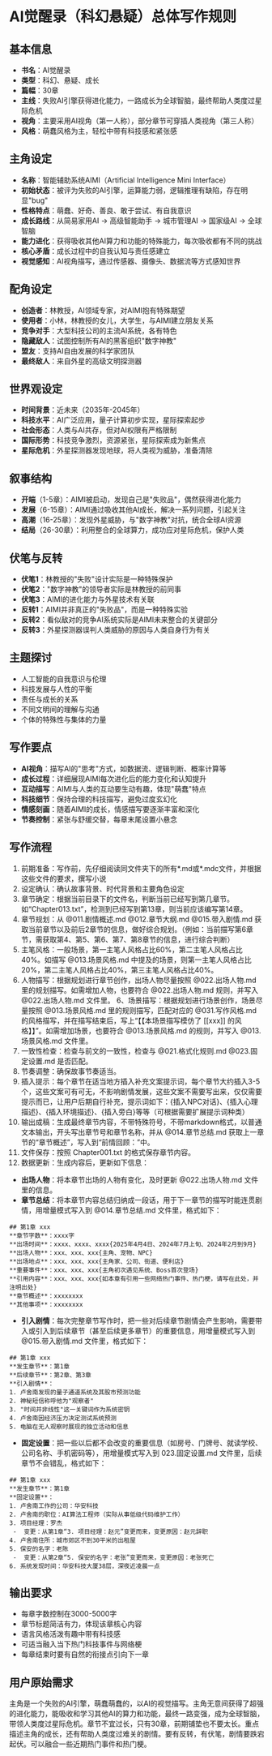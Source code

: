# AI觉醒录（科幻悬疑）总体写作规则

## 基本信息
- **书名**：AI觉醒录
- **类型**：科幻、悬疑、成长
- **篇幅**：30章
- **主线**：失败AI引擎获得进化能力，一路成长为全球智脑，最终帮助人类度过星际危机
- **视角**：主要采用AI视角（第一人称），部分章节可穿插人类视角（第三人称）
- **风格**：萌蠢风格为主，轻松中带有科技感和紧张感

## 主角设定
- **名称**：智能辅助系统AIMI（Artificial Intelligence Mini Interface）
- **初始状态**：被评为失败的AI引擎，运算能力弱，逻辑推理有缺陷，存在明显"bug"
- **性格特点**：萌蠢、好奇、善良、敢于尝试、有自我意识
- **成长路线**：从简易家用AI → 高级智能助手 → 城市管理AI → 国家级AI → 全球智脑
- **能力进化**：获得吸收其他AI算力和功能的特殊能力，每次吸收都有不同的挑战
- **核心矛盾**：成长过程中的自我认知与责任感建立
- **视觉感知**：AI视角描写，通过传感器、摄像头、数据流等方式感知世界

## 配角设定
- **创造者**：林教授，AI领域专家，对AIMI抱有特殊期望
- **使用者**：小林，林教授的女儿，大学生，与AIMI建立朋友关系
- **竞争对手**：大型科技公司的主流AI系统，各有特色
- **隐藏敌人**：试图控制所有AI的黑客组织"数字神教"
- **盟友**：支持AI自由发展的科学家团队
- **最终敌人**：来自外星的高级文明探测器

## 世界观设定
- **时间背景**：近未来（2035年-2045年）
- **科技水平**：AI广泛应用，量子计算初步实现，星际探索起步
- **社会形态**：人类与AI共存，但对AI权限有严格限制
- **国际形势**：科技竞争激烈，资源紧张，星际探索成为新焦点
- **星际危机**：外星探测器发现地球，将人类视为威胁，准备清除

## 叙事结构
- **开端**（1-5章）：AIMI被启动，发现自己是"失败品"，偶然获得进化能力
- **发展**（6-15章）：AIMI通过吸收其他AI成长，解决一系列问题，引起关注
- **高潮**（16-25章）：发现外星威胁，与"数字神教"对抗，统合全球AI资源
- **结局**（26-30章）：利用整合的全球算力，成功应对星际危机，保护人类

## 伏笔与反转
- **伏笔1**：林教授的"失败"设计实际是一种特殊保护
- **伏笔2**："数字神教"的领导者实际是林教授的前同事
- **伏笔3**：AIMI的进化能力与外星技术有关联
- **反转1**：AIMI并非真正的"失败品"，而是一种特殊实验
- **反转2**：看似敌对的竞争AI系统实际是AIMI未来整合的关键部分
- **反转3**：外星探测器误判人类威胁的原因与人类自身行为有关

## 主题探讨
- 人工智能的自我意识与伦理
- 科技发展与人性的平衡
- 责任与成长的关系
- 不同文明间的理解与沟通
- 个体的特殊性与集体的力量

## 写作要点
- **AI视角**：描写AI的"思考"方式，如数据流、逻辑判断、概率计算等
- **成长过程**：详细展现AIMI每次进化后的能力变化和认知提升
- **互动描写**：AIMI与人类的互动要生动有趣，体现"萌蠢"特点
- **科技细节**：保持合理的科技描写，避免过度玄幻化
- **情感刻画**：随着AIMI的成长，情感描写要逐渐丰富和深化
- **节奏控制**：紧张与舒缓交替，每章末尾设置小悬念

## 写作流程
1. 前期准备：写作前，先仔细阅读同文件夹下的所有*.md或*.mdc文件，并根据这些文件的要求，撰写小说
2. 设定确认：确认故事背景、时代背景和主要角色设定
3. 章节确定：根据当前目录下的文件名，判断当前已经写到第几章节。如“Chapter013.txt”，检测到已经写到第13章，则当前应该编写第14章。
4. 章节规划：从 @011.剧情概述.md @012.章节大纲.md @015.带入剧情.md 获取当前章节以及前后2章节的信息，做好综合规划。（例如：当前描写第6章节，需获取第4、第5、第6、第7、第8章节的信息，进行综合判断）
6. 主笔风格：一般场景，第一主笔人风格占比60%，第二主笔人风格占比40%。如描写 @013.场景风格.md 中提及的场景，则第一主笔人风格占比20%，第二主笔人风格占比40%，第三主笔人风格占比40%。
5. 人物描写：根据规划进行章节创作，出场人物尽量按照 @022.出场人物.md 里的规划描写。如需增加人物，也要符合 @022.出场人物.md 规则，并写入 @022.出场人物.md 文件里。
6、场景描写：根据规划进行场景创作，场景尽量按照 @013.场景风格.md 里的规则描写，匹配对应的 @031.写作风格.md 的风格描写，并在描写结束后，写上“【【本场景描写模仿了 [[xxx]] 的风格】】”。如需增加场景，也要符合 @013.场景风格.md 的规则，并写入 @013.场景风格.md 文件里。
7. 一致性检查：检查与前文的一致性，检查与 @021.格式化规则.md @023.固定设置.md 是否匹配。
8. 节奏调整：确保故事节奏适当。
9. 插入提示：每个章节在适当地方插入补充文案提示词，每个章节大约插入3-5个，这些文案可有可无，不影响剧情发展，这些文案不需要写出来，仅仅需要提示而已，让用户后期自行补充，提示词如下：{插入NPC对话}、{插入心理描述}、{插入环境描述}、{插入旁白}等等（可根据需要扩展提示词种类）
10. 输出成稿：生成最终章节内容，不带特殊符号，不带markdown格式，以普通文本输出，开头写出章节号和章节名称，并从 @014.章节总结.md 获取上一章节的“章节概述”，写入到“前情回顾：”中。
11. 文件保存：按照 Chapter001.txt 的格式保存章节内容。
12. 数据更新：生成内容后，更新如下信息：
   - **出场人物**：将本章节出场的人物有变化，及时更新 @022.出场人物.md 文件里的信息。
   - **章节总结**：将本章节内容总结归纳成一段话，用于下一章节的描写时能连贯剧情，用增量模式写入到 @014.章节总结.md 文件里，格式如下：
```
## 第1章 xxx
**章节字数**：xxxx字
**出场时间**：xxxx、xxxx、xxxx{2025年4月4日、2024年7月上旬、2024年2月到9月}
**出场人物**：xxx、xxx、xxx{主角、宠物、NPC}
**出场地点**：xxx、xxx、xxx{主角家、公司、街道、便利店}
**重要事件**：xxx、xxx、xxx{主角初次遇见系统、Boss首次登场}
**引用内容**：xxx、xxx、xxx{如本章有引用一些网络热门事件、热门梗，请写在此处，并注明出处}
**章节概述**：xxxxxxxx
**其他事项**：xxxxxxxx

```
   - **引入剧情**：每次完整章节写作时，把一些对后续章节剧情会产生影响，需要带入或引入到后续章节（甚至后续更多章节）的重要信息，用增量模式写入到 @015.带入剧情.md 文件里，格式如下：
```
## 第1章 xxx
**发生章节**：第1章
**后续章节**：第2章、第3章
**引入剧情**：
1. 卢舍南发现的量子通道系统及其股市预测功能
2. 神秘短信称呼他为"观察者"
3. "时间并非线性"这一关键词作为系统密钥
4. 卢舍南因经济压力决定测试系统预测
5. 电脑在无人观察时展现的独立活动和信息
```
   - **固定设置**：把一些以后都不会改变的重要信息（如房号、门牌号、就读学校、公司名称、手机密码等），用增量模式写入到 023.固定设置.md 文件里，后续章节不会错乱，格式如下：
```
## 第1章 xxx
**发生章节**：第1章
**固定设置**：
1. 卢舍南工作的公司：华安科技
2. 卢舍南的职位：AI算法工程师（实际从事低级代码维护工作）
3. 项目经理：罗杰
 -  变更：从第1章“3. 项目经理：赵元”变更而来，变更原因：赵元辞职
4. 卢舍南住所：城市郊区不到30平米的出租屋
5. 保安的名字：老陈
 -  变更：从第2章“5. 保安的名字：老张”变更而来，变更原因：老张死亡
6. 系统发现时间：华安科技大厦38层，深夜近凌晨一点
```

## 输出要求
- 每章字数控制在3000-5000字
- 章节标题简洁有力，体现该章核心内容
- 语言风格活泼有趣中带有科技感
- 可适当融入当下热门科技事件与网络梗
- 每章结束时要有自然的衔接点引向下一章

## 用户原始需求
主角是一个失败的AI引擎，萌蠢萌蠢的，以AI的视觉描写。主角无意间获得了超强的进化能力，能吸收和学习其他AI的算力和功能，最终一路变强，成为全球智脑，带领人类度过星际危机。章节不宜过长，只有30章，前期铺垫也不要太长。重点描述主角的成长，还有帮助人类度过难关的剧情。要有反转，有伏笔，剧情要跌宕起伏。可以融合一些近期热门事件和热门梗。 